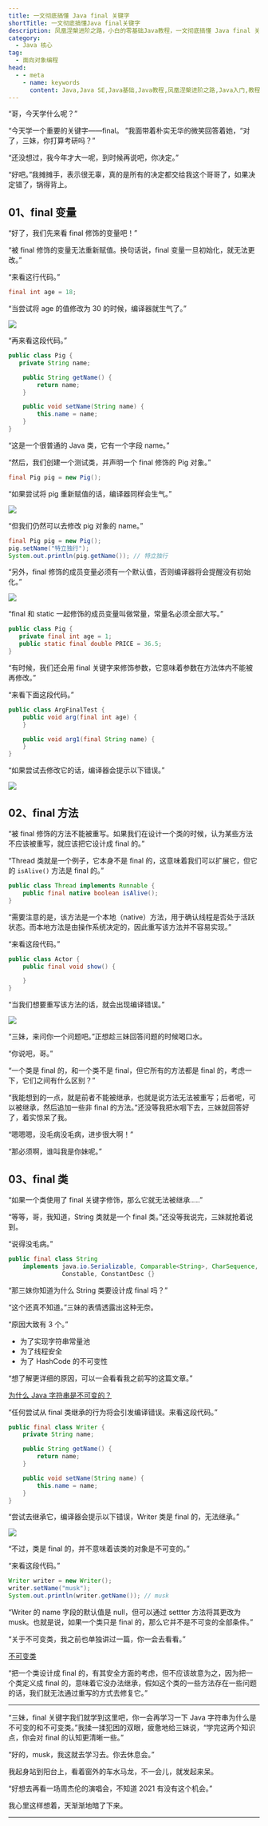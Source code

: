 ```yaml
---
title: 一文彻底搞懂 Java final 关键字
shortTitle: 一文彻底搞懂Java final关键字
description: 凤凰涅槃进阶之路，小白的零基础Java教程，一文彻底搞懂 Java final 关键字
category:
  - Java 核心
tag:
  - 面向对象编程
head:
  - - meta
    - name: keywords
      content: Java,Java SE,Java基础,Java教程,凤凰涅槃进阶之路,Java入门,教程,final,静态变量,静态方法,静态代码块,静态内部类
---
```



“哥，今天学什么呢？”

“今天学一个重要的关键字——final。 ”我面带着朴实无华的微笑回答着她，“对了，三妹，你打算考研吗？”

“还没想过，我今年才大一呢，到时候再说吧，你决定。”

“好吧。”我摊摊手，表示很无辜，真的是所有的决定都交给我这个哥哥了，如果决定错了，锅得背上。

## 01、final 变量

“好了，我们先来看 final 修饰的变量吧！”

“被 final 修饰的变量无法重新赋值。换句话说，final 变量一旦初始化，就无法更改。”

“来看这行代码。”

```java
final int age = 18;
```

“当尝试将 age 的值修改为 30 的时候，编译器就生气了。”

![](http://cdn.tobebetterjavaer.com/tobebetterjavaer/images/keywords/23-01.png)

“再来看这段代码。”

```java
public class Pig {
   private String name;

    public String getName() {
        return name;
    }

    public void setName(String name) {
        this.name = name;
    }
}
```

“这是一个很普通的 Java 类，它有一个字段 name。”

“然后，我们创建一个测试类，并声明一个 final 修饰的 Pig 对象。”

```java
final Pig pig = new Pig();
```

“如果尝试将 pig 重新赋值的话，编译器同样会生气。”

![](http://cdn.tobebetterjavaer.com/tobebetterjavaer/images/keywords/23-02.png)

“但我们仍然可以去修改 pig 对象的 name。”

```java
final Pig pig = new Pig();
pig.setName("特立独行");
System.out.println(pig.getName()); // 特立独行
```

“另外，final 修饰的成员变量必须有一个默认值，否则编译器将会提醒没有初始化。”

![](http://cdn.tobebetterjavaer.com/tobebetterjavaer/images/keywords/23-03.png)

“final 和 static 一起修饰的成员变量叫做常量，常量名必须全部大写。”

```java
public class Pig {
   private final int age = 1;
   public static final double PRICE = 36.5;
}
```

“有时候，我们还会用 final 关键字来修饰参数，它意味着参数在方法体内不能被再修改。”

“来看下面这段代码。”

```java
public class ArgFinalTest {
    public void arg(final int age) {
    }

    public void arg1(final String name) {
    }
}
```

“如果尝试去修改它的话，编译器会提示以下错误。”

![](http://cdn.tobebetterjavaer.com/tobebetterjavaer/images/keywords/23-04.png)

## 02、final 方法

“被 final 修饰的方法不能被重写。如果我们在设计一个类的时候，认为某些方法不应该被重写，就应该把它设计成 final 的。”

“Thread 类就是一个例子，它本身不是 final 的，这意味着我们可以扩展它，但它的 `isAlive()` 方法是 final 的。”

```java
public class Thread implements Runnable {
    public final native boolean isAlive();
}
```
“需要注意的是，该方法是一个本地（native）方法，用于确认线程是否处于活跃状态。而本地方法是由操作系统决定的，因此重写该方法并不容易实现。”

“来看这段代码。”

```java
public class Actor {
    public final void show() {

    }
}
```

“当我们想要重写该方法的话，就会出现编译错误。”

![](http://cdn.tobebetterjavaer.com/tobebetterjavaer/images/keywords/23-05.png)


“三妹，来问你一个问题吧。”正想趁三妹回答问题的时候喝口水。

“你说吧，哥。”

“一个类是 final 的，和一个类不是 final，但它所有的方法都是 final 的，考虑一下，它们之间有什么区别？”

“我能想到的一点，就是前者不能被继承，也就是说方法无法被重写；后者呢，可以被继承，然后追加一些非 final 的方法。”还没等我把水咽下去，三妹就回答好了，着实惊呆了我。

“嗯嗯嗯，没毛病没毛病，进步很大啊！”

“那必须啊，谁叫我是你妹呢。”

## 03、final 类

“如果一个类使用了 final 关键字修饰，那么它就无法被继承.....”

“等等，哥，我知道，String 类就是一个 final 类。”还没等我说完，三妹就抢着说到。

“说得没毛病。”

```java
public final class String
    implements java.io.Serializable, Comparable<String>, CharSequence,
               Constable, ConstantDesc {}
```

“那三妹你知道为什么 String 类要设计成 final 吗？”

“这个还真不知道。”三妹的表情透露出这种无奈。

“原因大致有 3 个。”

- 为了实现字符串常量池
- 为了线程安全
- 为了 HashCode 的不可变性

“想了解更详细的原因，可以一会看看我之前写的这篇文章。”

[为什么 Java 字符串是不可变的？](https://tobebetterjavaer.com/string/immutable.html)

“任何尝试从 final 类继承的行为将会引发编译错误。来看这段代码。”

```java
public final class Writer {
    private String name;

    public String getName() {
        return name;
    }

    public void setName(String name) {
        this.name = name;
    }
}
```

“尝试去继承它，编译器会提示以下错误，Writer 类是 final 的，无法继承。”

![](http://cdn.tobebetterjavaer.com/tobebetterjavaer/images/keywords/23-06.png)

“不过，类是 final 的，并不意味着该类的对象是不可变的。”

“来看这段代码。”

```java
Writer writer = new Writer();
writer.setName("musk");
System.out.println(writer.getName()); // musk
```

“Writer 的 name 字段的默认值是 null，但可以通过 settter 方法将其更改为musk。也就是说，如果一个类只是 final 的，那么它并不是不可变的全部条件。”

“关于不可变类，我之前也单独讲过一篇，你一会去看看。”

[不可变类](https://tobebetterjavaer.com/basic-extra-meal/immutable.html)

“把一个类设计成 final 的，有其安全方面的考虑，但不应该故意为之，因为把一个类定义成 final 的，意味着它没办法继承，假如这个类的一些方法存在一些问题的话，我们就无法通过重写的方式去修复它。”


------

“三妹，final 关键字我们就学到这里吧，你一会再学习一下 Java 字符串为什么是不可变的和不可变类。”我揉一揉犯困的双眼，疲惫地给三妹说，“学完这两个知识点，你会对 final 的认知更清晰一些。”

“好的，musk，我这就去学习去。你去休息会。”

我起身站到阳台上，看着窗外的车水马龙，不一会儿，就发起来呆。

“好想去再看一场周杰伦的演唱会，不知道 2021 有没有这个机会。”

我心里这样想着，天渐渐地暗了下来。

----

  

 

  
